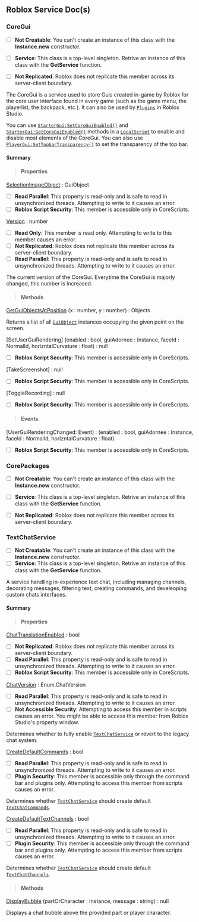 ## Roblox Service Doc(s)

### CoreGui

- [ ] **Not Creatable**: You can't create an instance of this class with the **Instance.new** constructor.
- [ ] **Service**: This class is a top-level singleton. Retrive an instance of this class with the **GetService** function.
- [ ] **Not Replicated**: Roblox does not replicate this member across its server-client boundary.


The CoreGui is a service used to store
Guis created in-game by Roblox for the
core user interface found in every game
(such as the game menu, the playerlist, the backpack, etc.). It can also be used by
[`Plugins`](https://create.roblox.com/docs/reference/engine/classes/Plugin) in Roblox Studio.


You can use [`StarterGui:SetCoreGuiEnabled()`](https://create.roblox.com/docs/reference/engine/classes/StarterGui#SetCoreGuiEnabled) and 
[`StarterGui:GetCoreGuiEnabled()`](https://create.roblox.com/docs/reference/engine/classes/StarterGui#GetCoreGuiEnabled)
methods in a [`LocalScript`](https://create.roblox.com/docs/reference/engine/classes/LocalScript) to enable
and disable most elements of the
CoreGui. You can also use
[`PlayerGui:SetTopbarTransparency()`](https://create.roblox.com/docs/reference/engine/classes/PlayerGui#SetTopbarTransparency)
to set the transparency of the top bar.

#### Summary
> #### Properties
[SelectionImageObject](https://create.roblox.com/docs/reference/engine/classes/CoreGui#SelectionImageObject) : GuiObject

- [ ] **Read Parallel**: This property is read-only and is safe to read in unsynchronized threads. Attempting to write to it causes an error.
- [ ] **Roblox Script Security**: This member is accessible only in CoreScripts.

[Version](https://create.roblox.com/docs/reference/engine/classes/CoreGui#Version) : number

- [ ] **Read Only**: This member is read only. Attempting to write to this member causes an error.
- [ ] **Not Replicated**: Roblox does not replicate this member across its server-client boundary.
- [ ] **Read Parallel**: This property is read-only and is safe to read in unsynchronized threads. Attempting to write to it causes an error.

The current version of the CoreGui.
Everytime the CoreGui is majorly
changed, this number is increased.

> #### Methods
[GetGuiObjectsAtPosition](https://create.roblox.com/docs/reference/engine/classes/BasePlayerGui#GetGuiObjectsAtPosition) (x : number, y : number) : Objects

Returns a list of all [`GuiObject`](https://create.roblox.com/docs/reference/engine/classes/GuiObject) instances occupying the given point on the screen.

[SetUserGuiRendering] (enabled : bool, guiAdornee : Instance, faceId : NormalId, horizntalCurvature : float) : null
- [ ] **Roblox Script Security**: This member is accessible only in CoreScripts.

[TakeScreenshot] : null
- [ ] **Roblox Script Security**: This member is accessible only in CoreScripts.

[ToggleRecording] : null
- [ ] **Roblox Script Security**: This member is accessible only in CoreScripts.

> #### Events

[UserGuiRenderingChanged: Event] : (enabled : bool, guiAdornee : Instance, faceId : NormalId, horizntalCurvature : float)
- [ ] **Roblox Script Security**: This member is accessible only in CoreScripts.


### CorePackages

- [ ] **Not Creatable**: You can't create an instance of this class with the **Instance.new** constructor.
- [ ] **Service**: This class is a top-level singleton. Retrive an instance of this class with the **GetService** function.
- [ ] **Not Replicated**: Roblox does not replicate this member across its server-client boundary.


### TextChatService

- [ ] **Not Creatable**: You can't create an instance of this class with the **Instance.new** constructor.
- [ ] **Service**: This class is a top-level singleton. Retrive an instance of this class with the **GetService** function.

A service handling in-experience text
chat, including managing channels,
decorating messages, filtering text,
creating commands, and develeoping
custom chats interfaces.

#### Summary
> #### Properties

[ChatTranslationEnabled](https://create.roblox.com/docs/reference/engine/classes/TextChatService#ChatTranslationEnabled) : bool

- [ ] **Not Replicated**: Roblox does not replicate this member across its server-client boundary.
- [ ] **Read Parallel**: This property is read-only and is safe to read in unsynchronized threads. Attempting to write to it causes an error.
- [ ] **Roblox Script Security**: This member is accessible only in CoreScripts.

[ChatVersion](https://create.roblox.com/docs/reference/engine/classes/TextChatService#ChatVersion) : Enum.ChatVersion

- [ ] **Read Parallel**: This property is read-only and is safe to read in unsynchronized threads. Attempting to write to it causes an error.
- [ ] **Not Accessible Security**: Attempting to access this member in scripts causes an error. You might be able to access this member from Roblox Studio's property window.

Determines whether to fully enable [`TextChatService`](https://create.roblox.com/docs/reference/engine/classes/TextChatService) or revert to the legacy chat system.

[CreateDefaultCommands](https://create.roblox.com/docs/reference/engine/classes/TextChatService#CreateDefaultCommands) : bool

- [ ] **Read Parallel**: This property is read-only and is safe to read in unsynchronized threads. Attempting to write to it causes an error.
- [ ] **Plugin Security**: This member is accessible only through the command bar and plugins only. Attempting to access this member from scripts causes an error.

Determines whether [`TextChatService`](https://create.roblox.com/docs/reference/engine/classes/TextChatService) should create default [`TextChatCommands`](https://create.roblox.com/docs/reference/engine/classes/TextChatCommand).


[CreateDefaultTextChannels](https://create.roblox.com/docs/reference/engine/classes/TextChatService#CreateDefaultTextChannels) : bool

- [ ] **Read Parallel**: This property is read-only and is safe to read in unsynchronized threads. Attempting to write to it causes an error.
- [ ] **Plugin Security**: This member is accessible only through the command bar and plugins only. Attempting to access this member from scripts causes an error.

Determines whether [`TextChatService`](https://create.roblox.com/docs/reference/engine/classes/TextChatService) should create default [`TextChatChannels`](https://create.roblox.com/docs/reference/engine/classes/TextChatChannel).

> #### Methods

[DisplayBubble](https://create.roblox.com/docs/reference/engine/classes/TextChatService#DisplayBubble) (partOrCharacter : Instance, message : string) : null

Displays a chat bubble above the provided
part or player character.
